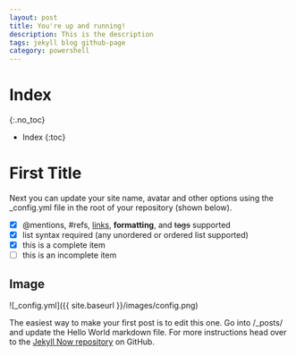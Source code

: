 ```yaml
---
layout: post
title: You're up and running!
description: This is the description
tags: jekyll blog github-page
category: powershell
---
```

# Index
{:.no_toc}
* Index
{:toc}

# First Title

Next you can update your site name, avatar and other options using the _config.yml file in the root of your repository (shown below).
- [x] @mentions, #refs, [links](), **formatting**, and <del>tags</del> supported
- [x] list syntax required (any unordered or ordered list supported)
- [x] this is a complete item
- [ ] this is an incomplete item

## Image
![_config.yml]({{ site.baseurl }}/images/config.png)


The easiest way to make your first post is to edit this one. Go into /_posts/ and update the Hello World markdown file. For more instructions head over to the [Jekyll Now repository](https://github.com/barryclark/jekyll-now) on GitHub.